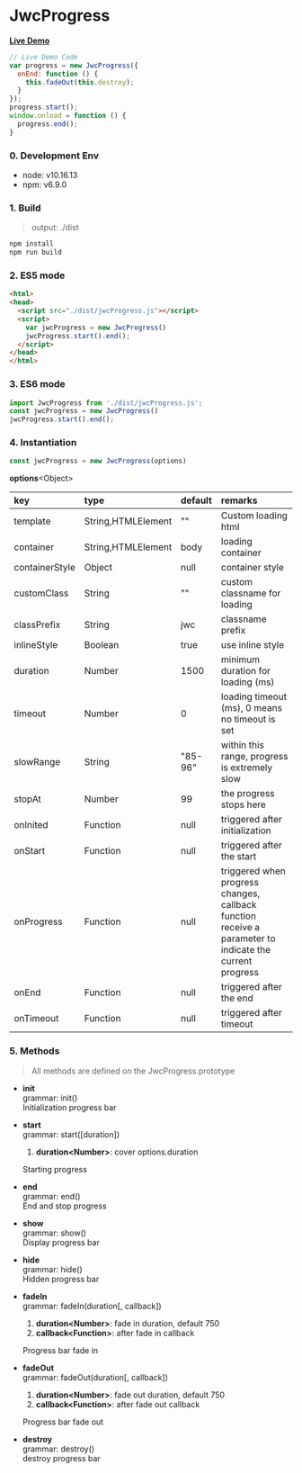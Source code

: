 # JwcProgress

[**Live Demo**](https://jwucong.github.io/)  

```javascript
// Live Demo Code
var progress = new JwcProgress({
  onEnd: function () {
    this.fadeOut(this.destroy);
  }
});
progress.start();
window.onload = function () {
  progress.end();
}
```

### 0. Development Env
- node: v10.16.13
- npm: v6.9.0

### 1. Build
> output: ./dist
   
```bash
npm install
npm run build
```

### 2. ES5 mode

```html
<html>
<head>
  <script src="./dist/jwcProgress.js"></script>
  <script>
    var jwcProgress = new JwcProgress()
    jwcProgress.start().end();
  </script>
</head>
</html>

```

### 3. ES6 mode

```javascript
import JwcProgress from './dist/jwcProgress.js';
const jwcProgress = new JwcProgress()
jwcProgress.start().end();
```

### 4. Instantiation
```javascript
const jwcProgress = new JwcProgress(options)
```
**options**\<Object\>

| key   | type  | default | remarks |
| :--- | :--- | :---  | :---   |
| template | String,HTMLElement | "" | Custom loading html |
| container | String,HTMLElement | body | loading container |
| containerStyle | Object | null | container style |
| customClass | String | "" | custom classname for loading |
| classPrefix | String | jwc | classname prefix |
| inlineStyle | Boolean | true | use inline style |
| duration | Number | 1500 | minimum duration for loading (ms) |
| timeout | Number | 0 | loading timeout (ms), 0 means no timeout is set |
| slowRange | String | "85-96" | within this range, progress is extremely slow |
| stopAt | Number | 99 | the progress stops here |
| onInited | Function | null | triggered after initialization |
| onStart | Function | null | triggered after the start |
| onProgress | Function | null | triggered when progress changes, callback function receive a parameter to indicate the current progress |
| onEnd | Function | null | triggered after the end |
| onTimeout | Function | null | triggered after timeout |  


### 5. Methods
> All methods are defined on the JwcProgress.prototype                          

- **init**  
grammar: init()  
Initialization progress bar

- **start**  
grammar: start([duration])  

    1. **duration\<Number>**: cover options.duration  
    
    Starting progress 


- **end**  
grammar: end()  
End and stop progress  


- **show**  
grammar: show()  
Display progress bar  

- **hide**  
grammar: hide()  
Hidden progress bar 

- **fadeIn**  
grammar: fadeIn(duration[, callback])  

    1. **duration\<Number>**: fade in duration, default 750  
    2. **callback\<Function>**: after fade in callback  
    
    Progress bar fade in  

- **fadeOut**  
grammar: fadeOut(duration[, callback])  

    1. **duration\<Number>**: fade out duration, default 750  
    2. **callback\<Function>**: after fade out callback  
    
    Progress bar fade out 

- **destroy**  
grammar: destroy()  
destroy progress bar  
